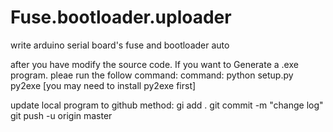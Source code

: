 # Fuse.bootloader.uploader
write arduino serial board's fuse and bootloader auto

after you have modify the source code. If you want to Generate 
a .exe program. pleae run the follow command:
command: python setup.py py2exe  [you may need to install py2exe first]

update local program to github method:
gi add .
git commit -m "change log"
git push -u origin master
